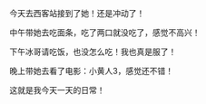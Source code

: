 今天去西客站接到了她！还是冲动了！

中午带她去吃面条，吃了两口就没吃了，感觉不高兴！

下午冰哥请吃饭，也没怎么吃！我也真是服了！

晚上带她去看了电影：小黄人3，感觉还不错！

这就是我今天一天的日常！

